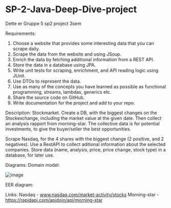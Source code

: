 # SP-2-Java-Deep-Dive-project
Dette er Gruppe 5 sp2 project 3sem


Requirements:
1.	Choose a website that provides some interesting data that you can scrape daily.
2.	Scrape the data from the website and using JSoup.
3.	Enrich the data by fetching additional information from a REST API.
4.	Store the data in a database using JPA.
5.	Write unit tests for scraping, enrichment, and API reading logic using JUnit.
6.	Use DTOs to represent the data.
7.	Use as many of the concepts you have learned as possible as functional programming, streams, lambdas, generics etc.
8.	Share the source code on GitHub.
9.	Write documentation for the project and add to your repo.

Description:
Stockmarket.
Create a DB, with the biggest changes on the Stockexchange, including the market value at the given date. Then collect an analysis rapport from morning-star.
The collective data is for potential investments, to give the buyer/seller the best opportunities.

Scrape Nasdaq, for the 4 shares with the biggest change (2 positive, and 2 negatives).
Use a RestAPI to collect aditional information about the selected companies.
Store data (name, analysis, price, price change, stock type)  in a database, for later use.

Diagrams:
Domain model: 

![image](https://github.com/DanyLoyal/SP-2-Java-Deep-Dive-project/assets/113057317/093b15d2-3a7a-4b0e-8af1-e144d3bb455f)


EER diagram:




Links:
Nasdaq - www.nasdaq.com/market-activity/stocks
Morning-star - https://rapidapi.com/apidojo/api/morning-star
